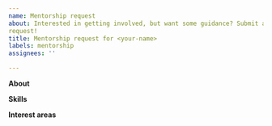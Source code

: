 ```yaml
---
name: Mentorship request
about: Interested in getting involved, but want some guidance? Submit a mentorship
request!
title: Mentorship request for <your-name>
labels: mentorship
assignees: ''

---
```


<!--
If you're new to the project, welcome!

In addition to filling out this mentorship request, consider joining the
in-toto slack community and introducing yourself!

https://app.slack.com/client/T08PSQ7BQ/CM46K2VT2
-->

**About**
<!--Tell us a bit about yourself! How did you find the project?-->


**Skills**
<!--
Tell us a bit about your background: what skills you have, relevant prior
experience, etc. Don't copy-paste your entire resume -- this is not an
interview! We just need enough to get the ball rolling.
-->


**Interest areas**
<!--Are there any particular parts of the project you would like to contribute 
to?-->

